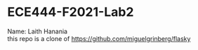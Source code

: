 # ECE444-F2021-Lab2
Name: Laith Hanania <br />
this repo is a clone of https://github.com/miguelgrinberg/flasky
